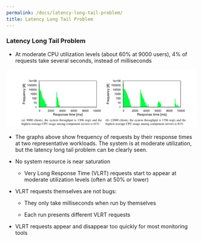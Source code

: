 ```yaml
---
permalink: /docs/latency-long-tail-problem/
title: Latency Long Tail Problem
---
```


### Latency Long Tail Problem





	
  * At moderate CPU utilization levels (about 60% at 9000 users), 4% of requests take several seconds, instead of milliseconds


![Screen Shot 2018-04-10 at 12.29.02 PM](/img/screen-shot-2018-04-10-at-12-29-02-pm.png)



	
  * The graphs above show frequency of requests by their response times at two representative workloads. The system is at moderate utilization, but the latency long tail problem can be clearly seen.

	
  * No system resource is near saturation​

	
    * Very Long Response Time (VLRT) requests start to appear at moderate utilization levels (often at 50% or lower)​




	
  * VLRT requests themselves are not bugs:​

	
    * They only take milliseconds when run by themselves​

	
    * Each run presents different VLRT requests​




	
  * VLRT requests appear and disappear too quickly for most monitoring tools​


